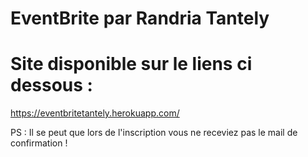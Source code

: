 # EventBrite par Randria Tantely

# Site disponible sur le liens ci dessous : 
https://eventbritetantely.herokuapp.com/

PS : Il se peut que lors de l'inscription vous ne receviez pas le mail de confirmation !
